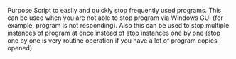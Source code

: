 Purpose
Script to easily and quickly stop frequently used programs.
This can be used when you are not able to stop program via Windows GUI (for example, program is not responding).
Also this can be used to stop multiple instances of program at once instead of stop instances one by one (stop one by one is very routine operation if you have a lot of program copies opened)
